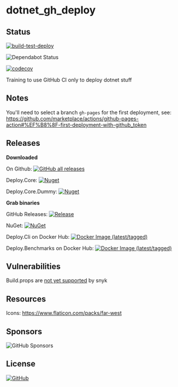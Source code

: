 # dotnet_gh_deploy

## Status

[![build-test-deploy](https://github.com/senketsu03/dotnet_gh_deploy/actions/workflows/build-test-deploy.yml/badge.svg)](https://github.com/senketsu03/dotnet_gh_deploy/actions/workflows/build-test-deploy.yml)

![Dependabot Status](https://flat.badgen.net/github/dependabot/senketsu03/dotnet_gh_deploy)

[![codecov](https://codecov.io/github/senketsu03/dotnet_gh_deploy/branch/master/graph/badge.svg)](https://codecov.io/github/senketsu03/dotnet_gh_deploy)

Training to use GitHub CI only to deploy dotnet stuff

## Notes

You'll need to select a branch `gh-pages` for the first deployment, see: https://github.com/marketplace/actions/github-pages-action#%EF%B8%8F-first-deployment-with-github_token

## Releases

**Downloaded**

On Github: [![GitHub all releases](https://img.shields.io/github/downloads/senketsu03/dotnet_gh_deploy/total)](https://github.com/senketsu03/dotnet_gh_deploy/releases)

Deploy.Core: [![Nuget](https://img.shields.io/nuget/dt/Deploy.Core)](https://www.nuget.org/packages/Deploy.Core/)

Deploy.Core.Dummy: [![Nuget](https://img.shields.io/nuget/dt/Deploy.Core.Dummy)](https://www.nuget.org/packages/Deploy.Core.Dummy/)

**Grab binaries**

GitHub Releases: [![Release](https://img.shields.io/github/release/senketsu03/dotnet_gh_deploy.svg)](https://github.com/senketsu03/dotnet_gh_deploy/releases/latest)

NuGet: [![NuGet](https://img.shields.io/nuget/v/Deploy.Core.svg)](https://www.nuget.org/packages/Deploy.Core/)

Deploy.Cli on Docker Hub: [![Docker Image (latest/tagged)](https://img.shields.io/docker/v/trolltrollski/deploy.cli)](https://hub.docker.com/repository/docker/trolltrollski/deploy.cli)

Deploy.Benchmarks on Docker Hub: [![Docker Image (latest/tagged)](https://img.shields.io/docker/v/trolltrollski/deploy.benchmarks)](https://hub.docker.com/repository/docker/trolltrollski/deploy.benchmarks)

## Vulnerabilities

Build.props are [not yet supported](https://docs.snyk.io/guides/snyk-for-.net-developers#not-supported-in-.net) by snyk

## Resources

Icons: https://www.flaticon.com/packs/far-west

## Sponsors

![GitHub Sponsors](https://img.shields.io/github/sponsors/senketsu03)

## License

[![GitHub](https://img.shields.io/github/license/senketsu03/dotnet_gh_deploy)](https://github.com/senketsu03/dotnet_gh_deploy/blob/master/LICENSE.md)
